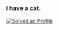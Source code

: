 ### I have a cat.

[![Solved.ac Profile](http://mazassumnida.wtf/api/generate_badge?boj=kimseouni)](https://solved.ac/kimseouni)
